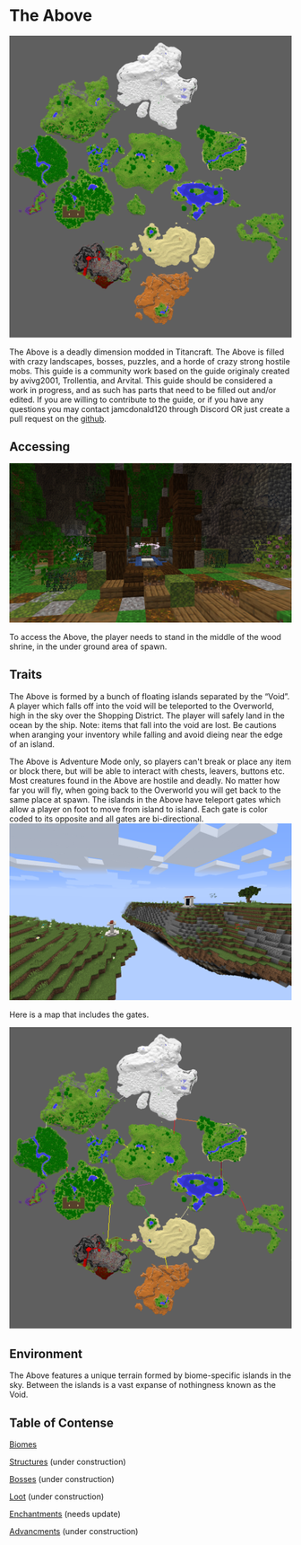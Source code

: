 # The Above
![Above Map](map.png)

The Above is a deadly dimension modded in Titancraft. The Above is filled with crazy landscapes, bosses, puzzles, and a horde of crazy strong hostile mobs. This guide is a community work based on the guide originaly created by avivg2001, Trollentia, and Arvital. This guide should be considered a work in progress, and as such has parts that need to be filled out and/or edited. If you are willing to contribute to the guide, or if you have any questions you may contact jamcdonald120 through Discord OR just create a pull request on the [github](https://github.com/Jamcdonald120/Titancraft-Above-Wiki/tree/gh-pages).
## Accessing
![The shrine used to access The Above](accessing.png)

To access the Above, the player needs to stand in the middle of the wood shrine, in the under ground area of spawn.
## Traits
The Above is formed by a bunch of floating islands separated by the “Void”. A player which falls off into the void will be teleported to the Overworld, high in the sky over the Shopping District. The player will safely land in the ocean by the ship.  Note: items that fall into the void are lost.  Be cautions when aranging your inventory while falling and avoid dieing near the edge of an island.

The Above is Adventure Mode only, so players can't break or place any item or block there, but will be able to interact with chests, leavers, buttons etc.
Most creatures found in the Above are hostile and deadly.
No matter how far you will fly, when going back to the Overworld you will get back to the same place at spawn. 
The islands in the Above have teleport gates which allow a player on foot to move from island to island.  Each gate is color coded to its opposite and all gates are bi-directional. 
![An image of the Above with gates that let you travel between islands.](gate.png)

Here is a map that includes the gates.

![Map with gates](gate_map.png)

## Environment
The Above features a unique terrain formed by biome-specific islands in the sky. Between the islands is a vast expanse of nothingness known as the Void.

## Table of Contense

[Biomes](biomes)

[Structures](structures) (under construction)

[Bosses](bosses) (under construction)

[Loot](loot) (under construction)

[Enchantments](enchantments.md) (needs update)

[Advancments](advancments.md) (under construction)

